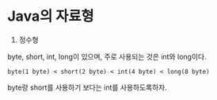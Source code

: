 # Java의 자료형
1.  정수형

byte, short, int, long이 있으며, 주로 사용되는 것은 int와 long이다.

    byte(1 byte) < short(2 byte) < int(4 byte) < long(8 byte)

byte랑 short를 사용하기 보다는 int를 사용하도록하자.
